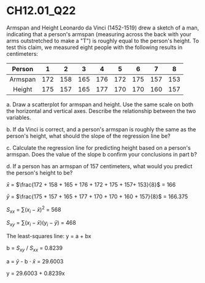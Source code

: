 # CH12.01_Q22 #

Armspan and Height
Leonardo da Vinci (1452-1519) drew a sketch of a man, indicating that a person's armspan (measuring across the back with your arms outstretched to make a "T") is roughly equal to the person's height. To test this claim, we measured eight people with the following results in centimeters:

| Person  |  1  |  2  |  3  |  4  |  5  |  6  |  7  |  8  |  
|:-------:|:---:|:---:|:---:|:---:|:---:|:---:|:---:|:---:|
| Armspan | 172 | 158 | 165 | 176 | 172 | 175 | 157 | 153 |
| Height  | 175 | 157 | 165 | 177 | 170 | 170 | 160 | 157 |

a. Draw a scatterplot for armspan and height. Use the same scale on both the horizontal and vertical axes.
Describe the relationship between the two variables.

b. If da Vinci is correct, and a person's armspan is roughly the same as the person's height, what should the slope of the regression line be?

c. Calculate the regression line for predicting height based on a person's armspan. Does the value of the slope b confirm your conclusions in part b?

d. If a person has an armspan of 157 centimeters, what would you predict the person's height to be?


$\bar{x}$ = $\frac{172 + 158 + 165 + 176 + 172 + 175 + 157+ 153}{8}$ = 166

$\bar{y}$ = $\frac{175 + 157 + 165 + 177 + 170 + 170 + 160 + 157}{8}$ = 166.375

$S_{xx}$ = $\sum{(x_i-\bar{x})^2}$ = 568

$S_{xy}$ = $\sum{(x_i-\bar{x})(y_i-\bar{y})}$ = 468

The least-squares line: y = a + bx 

b = $S_{xy}$ / $S_{xx}$ = 0.8239

a = $\bar{y}$ - b $\cdot$ $\bar{x}$ = 29.6003

y = 29.6003 + 0.8239x
